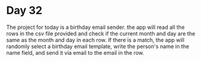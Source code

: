 # Day 32
The project for today is a birthday email sender. the app will read all the rows in the csv file provided and check if the current month and day are the same as the month and day in each row. If there is a match, the app will randomly select a birthday email template, write the person's name in the name field, and send it via email to the email in the row.